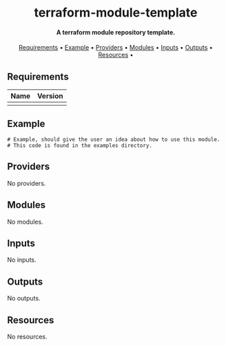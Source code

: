 <h1 align="center">
  terraform-module-template
  <br>
</h1>

<h4 align="center">A terraform module repository template.</h4>

<p align="center">
  <a href="#requirements">Requirements</a> •
  <a href="#example">Example</a> •
  <a href="#providers">Providers</a> •
  <a href="#modules">Modules</a> •
  <a href="#inputs">Inputs</a> •
  <a href="#Outputs">Outputs</a> •
  <a href="#resources">Resources</a> •
</p>

<!-- BEGIN_TF_DOCS -->
## Requirements

| Name | Version |
|------|---------|
|||

## Example

```hcl
# Example, should give the user an idea about how to use this module.
# This code is found in the examples directory.
```

## Providers

No providers.

## Modules

No modules.

## Inputs

No inputs.

## Outputs

No outputs.

## Resources

No resources.
<!-- END_TF_DOCS -->